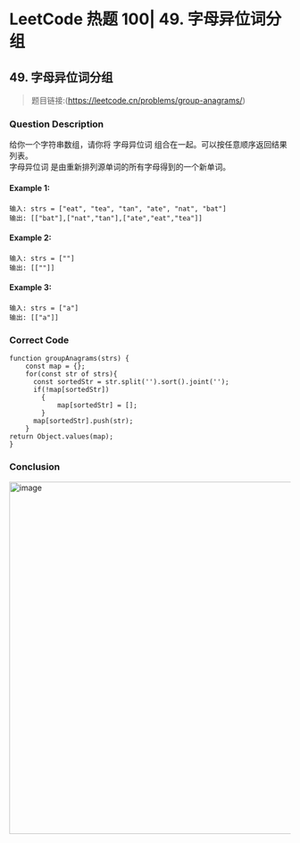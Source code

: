 # LeetCode 热题 100| 49. 字母异位词分组

## 49. 字母异位词分组
> 题目链接:(https://leetcode.cn/problems/group-anagrams/)

### Question Description
给你一个字符串数组，请你将 字母异位词 组合在一起。可以按任意顺序返回结果列表。<br>
字母异位词 是由重新排列源单词的所有字母得到的一个新单词。<br>

#### Example 1:
```
输入: strs = ["eat", "tea", "tan", "ate", "nat", "bat"]
输出: [["bat"],["nat","tan"],["ate","eat","tea"]]
```
#### Example 2:
```
输入: strs = [""]
输出: [[""]]
```
#### Example 3:
```
输入: strs = ["a"]
输出: [["a"]]
```
### Correct Code
```
function groupAnagrams(strs) {
    const map = {};
    for(const str of strs){
      const sortedStr = str.split('').sort().joint('');
      if(!map[sortedStr])
        {
            map[sortedStr] = [];
        }
      map[sortedStr].push(str);
    }
return Object.values(map);
}
```
### Conclusion
<img width="631" alt="image" src="https://github.com/user-attachments/assets/f362fa6c-75b7-4162-98fa-d059d501bf11">


